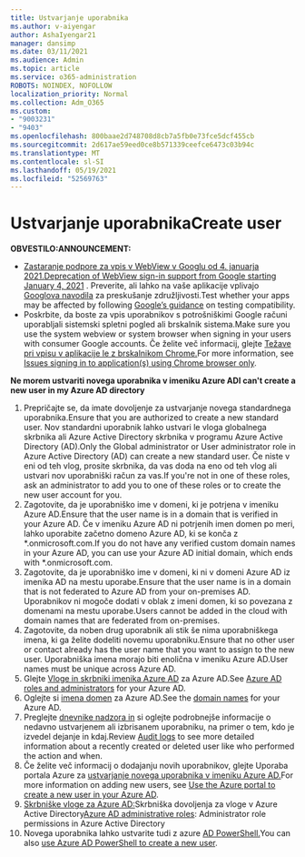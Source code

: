 ```yaml
---
title: Ustvarjanje uporabnika
ms.author: v-aiyengar
author: AshaIyengar21
manager: dansimp
ms.date: 03/11/2021
ms.audience: Admin
ms.topic: article
ms.service: o365-administration
ROBOTS: NOINDEX, NOFOLLOW
localization_priority: Normal
ms.collection: Adm_O365
ms.custom:
- "9003231"
- "9403"
ms.openlocfilehash: 800baae2d748708d8cb7a5fb0e73fce5dcf455cb
ms.sourcegitcommit: 2d617ae59eed0ce8b571339ceefce6473c03b94c
ms.translationtype: MT
ms.contentlocale: sl-SI
ms.lasthandoff: 05/19/2021
ms.locfileid: "52569763"
---
```

# <a name="create-user"></a><span data-ttu-id="bbadb-102">Ustvarjanje uporabnika</span><span class="sxs-lookup"><span data-stu-id="bbadb-102">Create user</span></span>

<span data-ttu-id="bbadb-103">**OBVESTILO:**</span><span class="sxs-lookup"><span data-stu-id="bbadb-103">**ANNOUNCEMENT:**</span></span>

- <span data-ttu-id="bbadb-104">[Zastaranje podpore za vpis v WebView v Googlu od 4. januarja 2021.](/azure/active-directory/external-identities/google-federation#deprecation-of-webview-sign-in-support)</span><span class="sxs-lookup"><span data-stu-id="bbadb-104">[Deprecation of WebView sign-in support from Google starting January 4, 2021](/azure/active-directory/external-identities/google-federation#deprecation-of-webview-sign-in-support) .</span></span> <span data-ttu-id="bbadb-105">Preverite, ali lahko na vaše aplikacije vplivajo [Googlova navodila](https://go.microsoft.com/fwlink/?linkid=2157323) za preskušanje združljivosti.</span><span class="sxs-lookup"><span data-stu-id="bbadb-105">Test whether your apps may be affected by following [Google’s guidance](https://go.microsoft.com/fwlink/?linkid=2157323) on testing compatibility.</span></span>
- <span data-ttu-id="bbadb-106">Poskrbite, da boste za vpis uporabnikov s potrošniškimi Google računi uporabljali sistemski spletni pogled ali brskalnik sistema.</span><span class="sxs-lookup"><span data-stu-id="bbadb-106">Make sure you use the system webview or system browser when signing in your users with consumer Google accounts.</span></span> <span data-ttu-id="bbadb-107">Če želite več informacij, glejte [Težave pri vpisu v aplikacije le z brskalnikom Chrome.](/office365/troubleshoot/miscellaneous/chrome-behavior-affects-applications)</span><span class="sxs-lookup"><span data-stu-id="bbadb-107">For more information, see [Issues signing in to application(s) using Chrome browser only](/office365/troubleshoot/miscellaneous/chrome-behavior-affects-applications).</span></span>

<span data-ttu-id="bbadb-108">**Ne morem ustvariti novega uporabnika v imeniku Azure AD**</span><span class="sxs-lookup"><span data-stu-id="bbadb-108">**I can't create a new user in my Azure AD directory**</span></span>

1. <span data-ttu-id="bbadb-109">Prepričajte se, da imate dovoljenje za ustvarjanje novega standardnega uporabnika.</span><span class="sxs-lookup"><span data-stu-id="bbadb-109">Ensure that you are authorized to create a new standard user.</span></span> <span data-ttu-id="bbadb-110">Nov standardni uporabnik lahko ustvari le vloga globalnega skrbnika ali Azure Active Directory skrbnika v programu Azure Active Directory (AD).</span><span class="sxs-lookup"><span data-stu-id="bbadb-110">Only the Global administrator or User administrator role in Azure Active Directory (AD) can create a new standard user.</span></span> <span data-ttu-id="bbadb-111">Če niste v eni od teh vlog, prosite skrbnika, da vas doda na eno od teh vlog ali ustvari nov uporabniški račun za vas.</span><span class="sxs-lookup"><span data-stu-id="bbadb-111">If you're not in one of these roles, ask an administrator to add you to one of these roles or to create the new user account for you.</span></span>
1. <span data-ttu-id="bbadb-112">Zagotovite, da je uporabniško ime v domeni, ki je potrjena v imeniku Azure AD.</span><span class="sxs-lookup"><span data-stu-id="bbadb-112">Ensure that the user name is in a domain that is verified in your Azure AD.</span></span> <span data-ttu-id="bbadb-113">Če v imeniku Azure AD ni potrjenih imen domen po meri, lahko uporabite začetno domeno Azure AD, ki se konča z \*.onmicrosoft.com.</span><span class="sxs-lookup"><span data-stu-id="bbadb-113">If you do not have any verified custom domain names in your Azure AD, you can use your Azure AD initial domain, which ends with \*.onmicrosoft.com.</span></span>
1. <span data-ttu-id="bbadb-114">Zagotovite, da je uporabniško ime v domeni, ki ni v domeni Azure AD iz imenika AD na mestu uporabe.</span><span class="sxs-lookup"><span data-stu-id="bbadb-114">Ensure that the user name is in a domain that is not federated to Azure AD from your on-premises AD.</span></span> <span data-ttu-id="bbadb-115">Uporabnikov ni mogoče dodati v oblak z imeni domen, ki so povezana z domenami na mestu uporabe.</span><span class="sxs-lookup"><span data-stu-id="bbadb-115">Users cannot be added in the cloud with domain names that are federated from on-premises.</span></span>
1. <span data-ttu-id="bbadb-116">Zagotovite, da noben drug uporabnik ali stik še nima uporabniškega imena, ki ga želite dodeliti novemu uporabniku.</span><span class="sxs-lookup"><span data-stu-id="bbadb-116">Ensure that no other user or contact already has the user name that you want to assign to the new user.</span></span> <span data-ttu-id="bbadb-117">Uporabniška imena morajo biti enolična v imeniku Azure AD.</span><span class="sxs-lookup"><span data-stu-id="bbadb-117">User names must be unique across Azure AD.</span></span>
1. <span data-ttu-id="bbadb-118">Glejte [Vloge in skrbniki imenika Azure AD](https://portal.azure.com/#blade/Microsoft_AAD_IAM/ActiveDirectoryMenuBlade/RolesAndAdministrators) za Azure AD.</span><span class="sxs-lookup"><span data-stu-id="bbadb-118">See [Azure AD roles and administrators](https://portal.azure.com/#blade/Microsoft_AAD_IAM/ActiveDirectoryMenuBlade/RolesAndAdministrators) for your Azure AD.</span></span>
1. <span data-ttu-id="bbadb-119">Oglejte si [imena domen](https://portal.azure.com/#blade/Microsoft_AAD_IAM/ActiveDirectoryMenuBlade/RolesAndAdministrators) za Azure AD.</span><span class="sxs-lookup"><span data-stu-id="bbadb-119">See the [domain names](https://portal.azure.com/#blade/Microsoft_AAD_IAM/ActiveDirectoryMenuBlade/RolesAndAdministrators) for your Azure AD.</span></span>
1. <span data-ttu-id="bbadb-120">Preglejte [dnevnike nadzora in](https://portal.azure.com/#blade/Microsoft_AAD_IAM/ActiveDirectoryMenuBlade/RolesAndAdministrators) si oglejte podrobnejše informacije o nedavno ustvarjenem ali izbrisanem uporabniku, na primer o tem, kdo je izvedel dejanje in kdaj.</span><span class="sxs-lookup"><span data-stu-id="bbadb-120">Review [Audit logs](https://portal.azure.com/#blade/Microsoft_AAD_IAM/ActiveDirectoryMenuBlade/RolesAndAdministrators) to see more detailed information about a recently created or deleted user like who performed the action and when.</span></span>
1. <span data-ttu-id="bbadb-121">Če želite več informacij o dodajanju novih uporabnikov, glejte Uporaba portala Azure za [ustvarjanje novega uporabnika v imeniku Azure AD.](/azure/active-directory/active-directory-users-create-azure-portal)</span><span class="sxs-lookup"><span data-stu-id="bbadb-121">For more information on adding new users, see [Use the Azure portal to create a new user in your Azure AD](/azure/active-directory/active-directory-users-create-azure-portal).</span></span>
1. <span data-ttu-id="bbadb-122">[Skrbniške vloge za Azure AD:](/azure/active-directory/active-directory-assign-admin-roles)Skrbniška dovoljenja za vloge v Azure Active Directory</span><span class="sxs-lookup"><span data-stu-id="bbadb-122">[Azure AD administrative roles](/azure/active-directory/active-directory-assign-admin-roles): Administrator role permissions in Azure Active Directory</span></span>
1. <span data-ttu-id="bbadb-123">Novega uporabnika lahko ustvarite tudi z azure [AD PowerShell.](/powershell/module/azuread/new-azureaduser?view=azureadps-2.0)</span><span class="sxs-lookup"><span data-stu-id="bbadb-123">You can also [use Azure AD PowerShell to create a new user](/powershell/module/azuread/new-azureaduser?view=azureadps-2.0).</span></span>
